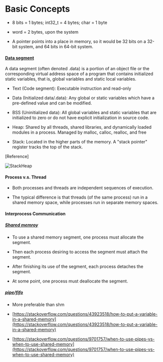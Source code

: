 # Basic Concepts

- 8 bits = 1 bytes; int32_t = 4 bytes; char = 1 byte

- word = 2 bytes, upon the system

- A pointer points into a place in memory, so it would be 32 bits on a 32-bit system, and 64 bits in 64-bit system.

#### [Data segment](https://en.wikipedia.org/wiki/Data_segment)

A data segment (often denoted .data) is a portion of an object file or the corresponding virtual address space of 
a program that contains initialized static variables, that is, global variables and static local variables.

- Text (Code segment): Executable instruction and read-only

- Data (Initialized data/.data): Any global or static variables which have a pre-defined value and can be modified.

- BSS (Uninitialized data): All global variables and static variables that are initialized to zero or do not have 
explicit initialization in source code.

- Heap: Shared by all threads, shared libraries, and dynamically loaded modules in a process. Managed by malloc, 
calloc, realloc, and free

- Stack: Located in the higher parts of the memory. A "stack pointer" register tracks the top of the stack.

[Reference]

![StackHeap](https://upload.wikimedia.org/wikipedia/commons/thumb/5/50/Program_memory_layout.pdf/page1-299px-Program_memory_layout.pdf.jpg)

#### Process v.s. Thread

- Both processes and threads are independent sequences of execution.

- The typical difference is that threads (of the same process) run in a shared memory space, while processes run 
in separate memory spaces.

#### Interprocess Communication

##### [Shared memroy](http://advancedlinuxprogramming.com/alp-folder/alp-ch05-ipc.pdf)

- To use a shared memory segment, one process must allocate the segment.

- Then each process desiring to access the segment must attach the segment.

- After finishing its use of the segment, each process detaches the segment.

- At some point, one process must deallocate the segment.

##### [pipe](http://man7.org/linux/man-pages/man7/pipe.7.html)/[fifo](http://man7.org/linux/man-pages/man7/fifo.7.html)

- More preferable than shm 

- [https://stackoverflow.com/questions/43923518/how-to-put-a-variable-in-a-shared-memory](https://stackoverflow.com/questions/43923518/how-to-put-a-variable-in-a-shared-memory)

- [https://stackoverflow.com/questions/9701757/when-to-use-pipes-vs-when-to-use-shared-memory](https://stackoverflow.com/questions/9701757/when-to-use-pipes-vs-when-to-use-shared-memory)

